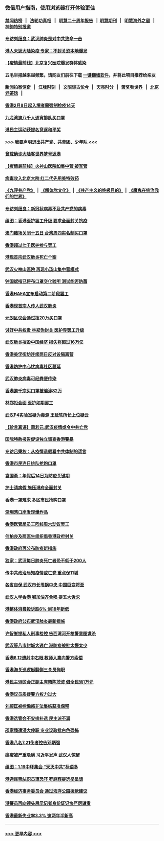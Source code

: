 ### [微信用户指南，使用浏览器打开体验更佳](https://github.com/gfw-breaker/banned-news1/blob/master/indexes/wechat-guide.md?t=0)
#### [禁闻热榜](热点新闻.md?t=0)  &nbsp;&nbsp;|&nbsp;&nbsp; [法轮功真相](https://github.com/gfw-breaker/truth/blob/master/README.md?t=0) &nbsp;&nbsp;|&nbsp;&nbsp; [明慧二十周年报告](https://github.com/gfw-breaker/mh-reports/blob/master/README.md?t=0) &nbsp;&nbsp;|&nbsp;&nbsp;[明慧期刊](https://github.com/gfw-breaker/mh-qikan) &nbsp;&nbsp;|&nbsp;&nbsp; [明慧海外之窗](https://github.com/gfw-breaker/mh-news/blob/master/README.md?t=0) &nbsp;&nbsp;|&nbsp;&nbsp; [神韵特别报道](https://github.com/gfw-breaker/mh-news/blob/master/shenyun.md?t=0)
#### [专访刘细良：武汉肺炎是对中共致命一击](../pages/nsc415/n11849934.md?t=02070711) 
#### [港人未返大陆染疫 专家：不封关恐本地爆发](../pages/nsc415/n11848021.md?t=02070711) 
#### [【疫情最前线】北京复兴医院爆发群体感染](../pages/nsc415/n11847626.md?t=02070711) 
#### 五毛举报越来越频繁，请网友们前往下载 [一键翻墙软件](https://github.com/gfw-breaker/ssr-accounts)，并将此项目推荐给亲友
#### [新闻拍案惊奇](https://github.com/gfw-breaker/banned-news1/blob/master/pages/link4.md) &nbsp;&nbsp;|&nbsp;&nbsp; [江峰时刻](https://github.com/gfw-breaker/banned-news1/blob/master/pages/link4.md) &nbsp;&nbsp;|&nbsp;&nbsp; [文昭谈古论今](https://github.com/gfw-breaker/banned-news1/blob/master/pages/link4.md) &nbsp;&nbsp;|&nbsp;&nbsp; [天亮时分](https://github.com/gfw-breaker/banned-news1/blob/master/pages/link4.md) &nbsp;&nbsp;|&nbsp;&nbsp; [萧茗看世界](https://github.com/gfw-breaker/banned-news1/blob/master/pages/link4.md) &nbsp;&nbsp;|&nbsp;&nbsp; [北京老茶馆](https://github.com/gfw-breaker/banned-news1/blob/master/pages/link4.md) &nbsp;&nbsp;|&nbsp;&nbsp; 
#### [香港2月8日起入境者需强制检疫14天](../pages/nsc415/n11847658.md?t=02070711) 
#### [九龙湾逾八千人通宵排队买口罩](../pages/nsc415/n11847647.md?t=02070711) 
#### [港民主运动获提名竞逐和平奖](../pages/nsc415/n11847633.md?t=02070711) 
#### [>>> 我要声明退出共产党、共青团、少年队 <<<](https://github.com/begood0513/goodnews/blob/master/quit/letter.md) 
#### [曾载确诊大陆客世界梦号返港](../pages/nsc415/n11847608.md?t=02070711) 
#### [【疫情最前线】火神山医院如集中营 被军管](../pages/nsc415/n11847524.md?t=02070711) 
#### [病毒攻入北京大院 红二代先用美特效药](../pages/nsc415/n11847427.md?t=02070711) 
#### [《九评共产党》](https://github.com/begood0513/9ping.md/blob/master/README.md) &nbsp;|&nbsp; [《解体党文化》](../../../../jtdwh.md/blob/master/README.md)  &nbsp;|&nbsp; [《共产主义的终极目的》](../../../../gczydzjmd.md/blob/master/README.md) &nbsp;|&nbsp; [《魔鬼在统治我们的世界》](../../../../mgztzwmdsj.md/blob/master/README.md) 
#### [专访刘细良：新冠状病毒不及共产党的病毒](../pages/nsc415/n11847164.md?t=02070711) 
#### [组图：香港医护罢工升级 要求全面封关抗疫](../pages/nsc415/n11844107.md?t=02070711) 
#### [澳门赌场关闭十五日 台湾周四实名制买口罩](../pages/nsc415/n11845083.md?t=02070711) 
#### [香港超过七千医护参与罢工](../pages/nsc415/n11845051.md?t=02070711) 
#### [港现首宗武汉肺炎死亡个案](../pages/nsc415/n11844998.md?t=02070711) 
#### [武汉火神山医院 再现小汤山集中营模式](../pages/nsc415/n11844763.md?t=02070711) 
#### [钟国斌指已将布口罩交化验所 测试能否防菌](../pages/nsc415/n11842783.md?t=02070711) 
#### [香港HAEA宣布启动第二阶段罢工](../pages/nsc415/n11842723.md?t=02070711) 
#### [香港现首宗人传人武汉肺炎](../pages/nsc415/n11842766.md?t=02070711) 
#### [元朗区议会通过拨20万买口罩](../pages/nsc415/n11842754.md?t=02070711) 
#### [讨好中共权贵 林郑伪封关 医护界罢工升级](../pages/nsc415/n11842359.md?t=02070711) 
#### [武汉肺炎摧毁中国经济 损失将超过16万亿](../pages/nsc415/n11839723.md?t=02070711) 
#### [香港美孚街坊连续两日反对设隔离营](../pages/nsc415/n11839962.md?t=02070711) 
#### [香港防护中心忧病毒社区蔓延](../pages/nsc415/n11839933.md?t=02070711) 
#### [武汉肺炎病毒可经粪便传染](../pages/nsc415/n11839939.md?t=02070711) 
#### [香港逾千宗买口罩被骗涉82万](../pages/nsc415/n11839914.md?t=02070711) 
#### [林郑拒会面 医护如期罢工](../pages/nsc415/n11839892.md?t=02070711) 
#### [武汉P4实验室疑为毒源 王延轶所长上位疑云](../pages/nsc415/n11835543.md?t=02070711) 
#### [【珍言真语】萧若元:武汉疫情或令中共亡党](../pages/nsc415/n11829394.md?t=02070711) 
#### [国际特赦报告促设独立调查香港警暴](../pages/nsc415/n11833845.md?t=02070711) 
#### [专访吕秉权：从疫情造假看中共体制的谎言](../pages/nsc415/n11833813.md?t=02070711) 
#### [香港市民连日排队抢购口罩](../pages/nsc415/n11833794.md?t=02070711) 
#### [袁国勇：年假后14日为防疫关键期](../pages/nsc415/n11831088.md?t=02070711) 
#### [护士请病假 施压港府全面封关](../pages/nsc415/n11831030.md?t=02070711) 
#### [香港一罩难求 多区市民抢购口罩](../pages/nsc415/n11831002.md?t=02070711) 
#### [深圳湾口岸发现爆炸品](../pages/nsc415/n11828802.md?t=02070711) 
#### [香港医管局员工阵线周六动议罢工](../pages/nsc415/n11828762.md?t=02070711) 
#### [何柏良及两医生组织倡香港政府封关](../pages/nsc415/n11828749.md?t=02070711) 
#### [香港政府再公布防疫新措施](../pages/nsc415/n11828716.md?t=02070711) 
#### [独家：武汉每日肺炎死亡者恐不低于200人](../pages/nsc415/n11828240.md?t=02070711) 
#### [传中共政治局知疫情或亡党 重点保11城](../pages/nsc415/n11828145.md?t=02070711) 
#### [各省自保 武汉市长甩锅中央 中国巨变将至](../pages/nsc415/n11828021.md?t=02070711) 
#### [武汉人学香港 喊加油齐合唱 提五大诉求](../pages/nsc415/n11827046.md?t=02070711) 
#### [港整体消费投诉跌6% 创18年新低](../pages/nsc415/n11817280.md?t=02070711) 
#### [香港政府公布武汉肺炎最新措施](../pages/nsc415/n11817152.md?t=02070711) 
#### [许智峯提私人刑事检控 告西湾河开枪警意图谋杀](../pages/nsc415/n11817132.md?t=02070711) 
#### [武汉等八市封城大逃亡 港防疫被批太慢太少](../pages/nsc415/n11817058.md?t=02070711) 
#### [香港6.12遭射中右眼 教师入禀向警方索偿](../pages/nsc415/n11814678.md?t=02070711) 
#### [香港海关巡逻艇翻侧三关员殉职](../pages/nsc415/n11814604.md?t=02070711) 
#### [港民主派区会正副主席晤陈茂波 倡全民派1万元](../pages/nsc415/n11814582.md?t=02070711) 
#### [香港议员质疑警方权力过大](../pages/nsc415/n11814560.md?t=02070711) 
#### [刘颕匡被控煽惑非法集结获准保释](../pages/nsc415/n11811727.md?t=02070711) 
#### [香港选管会不安排补选 民主派不满](../pages/nsc415/n11811691.md?t=02070711) 
#### [邵家臻遭浸大停职 专业议政批白色恐怖](../pages/nsc415/n11811670.md?t=02070711) 
#### [香港八名7.21伤者控告邓炳强](../pages/nsc415/n11811623.md?t=02070711) 
#### [瘟疫被严重隐瞒 习近平发声 武汉人惊醒](../pages/nsc415/n11811186.md?t=02070711) 
#### [组图：1.19中环集会 “天灭中共”标语多](../pages/nsc415/n11809514.md?t=02070711) 
#### [港选民票站职员遭恐吓 罗庭辉提选举呈请](../pages/nsc415/n11808914.md?t=02070711) 
#### [香港经济事务委员会 通过海洋公园拨款建议](../pages/nsc415/n11808906.md?t=02070711) 
#### [港警员再向镜头展示记者身份证记协严厉谴责](../pages/nsc415/n11808888.md?t=02070711) 
#### [香港最新失业率3.3% 逾两年半新高](../pages/nsc415/n11808887.md?t=02070711) 

----
#### [ >>> 更早内容 <<< ](../indexes/nsc415-earlier.md)
